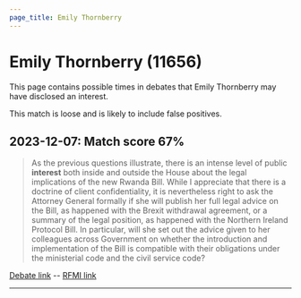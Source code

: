```yaml
---
page_title: Emily Thornberry
---
```


# Emily Thornberry  (11656)

This page contains possible times in debates that Emily Thornberry may have disclosed an interest.

This match is loose and is likely to include false positives. 



## 2023-12-07: Match score 67%

>As the previous questions illustrate, there is an intense level of public **interest** both inside and outside the House about the legal implications of the new Rwanda Bill. While I appreciate that there is a doctrine of client confidentiality, it is nevertheless right to ask the Attorney General formally if she will publish her full legal advice  on the Bill, as happened with the Brexit withdrawal agreement, or a summary of the legal position, as happened with the Northern Ireland Protocol Bill. In particular, will she set out the advice given to her colleagues across Government on whether the introduction and implementation of the Bill is compatible with their obligations under the ministerial code and the civil service code?

[Debate link](https://www.theyworkforyou.com/debates/?id=2023-12-07b.478.5)  --  [RFMI link](https://www.theyworkforyou.com/mp/11656/register)


---

